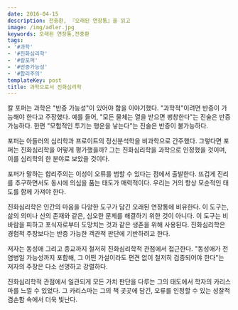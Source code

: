 ```yaml
---
date: 2016-04-15
description: 전중환, 『오래된 연장통』을 읽고
image: /img/adler.jpg
keywords: 오래된 연장통,전중환
tags:
- '#과학'
- '#진화심리학'
- '#칼포퍼'
- '#반증가능성'
- '#합리주의'
templateKey: post
title: 과학으로서 진화심리학
---
```


칼 포퍼는 과학은 "반증 가능성"이 있어야 함을 이야기했다. "과학적"이려면 반증이 가능해야 한다고 주장했다. 예를 들어, "모든 물체는 열을 받으면 팽창한다"는 진술은 반증 가능하다. 한편 "모험적인 투기는 행운을 낳는다"는 진술은 반증이 불가능하다. 

포퍼는 아들러의 심리학과 프로이트의 정신분석학을 비과학으로 간주했다. 그렇다면 포퍼는 진화심리학을 어떻게 평가했을까? 그는 진화심리학을 과학으로 인정했을 것이며, 이를 심리학의 한 분야로 보았을 것이다.

포퍼가 말하는 합리주의는 이성이 오류를 범할 수 있다는 점에서 출발한다. 뜨겁게 진리를 추구하면서도 동시에 의심을 품는 태도가 매력적이다. 우리는 거의 항상 모순적인 태도를 함께 가져야 한다.

진화심리학은 인간의 마음을 다양한 도구가 담긴 오래된 연장통에 비유한다. 이 도구는, 삶의 의미나 신의 존재와 같은, 심오한 문제를 해결하기 위한 것이 아니다. 이 도구는 비바람을 피하고 포식자로부터 도망치는 것과 같은 생존을 위해 사용된다. 진화심리학은 경험적 주장보다는 반증 가능한 객관적 판단에 기반하려고 한다.

저자는 동성애 그리고 종교까지 철저히 진화심리학적 관점에서 접근한다. "동성애가 전염병일 가능성까지 포함해, 그 어떤 가설이라도 편견 없이 철저히 검증되어야 한다"는 저자의 주장은 다소 선명하고 강렬하다.

진화심리학적 관점에서 일관되게 모든 가치 판단을 다루는 그의 태도에서 학자의 카리스마를 느낄 수 있었다. 그 카리스마는 그의 책 곳곳에 담긴, 오류를 인정할 수 있는 성찰적 겸손함 속에서 더욱 빛난다.